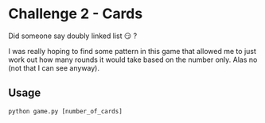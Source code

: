 # Challenge 2 - Cards

Did someone say doubly linked list 😏 ?

I was really hoping to find some pattern in this game that allowed me to just work out how many rounds it would take based on the number only. Alas no (not that I can see anyway).

## Usage

```
python game.py [number_of_cards]
```